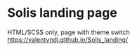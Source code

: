 # Solis landing page 
HTML/SCSS only, page with theme switch 
https://valentyndj.github.io/Solis_landing/
